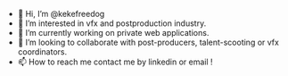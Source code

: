 - 👋 Hi, I’m @kekefreedog
- 👀 I’m interested in vfx and postproduction industry.
- 🌱 I’m currently working on private web applications.
- 💞️ I’m looking to collaborate with post-producers, talent-scooting or vfx coordinators.
- 📫 How to reach me contact me by linkedin or email !

<!---
kekefreedog/kekefreedog is a ✨ special ✨ repository because its `README.md` (this file) appears on your GitHub profile.
You can click the Preview link to take a look at your changes.
--->
